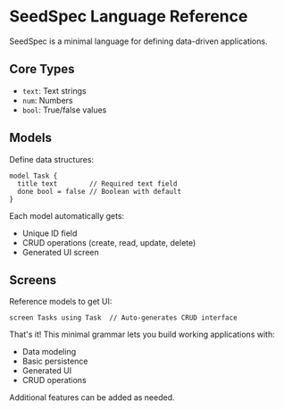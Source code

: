 # SeedSpec Language Reference

SeedSpec is a minimal language for defining data-driven applications.

## Core Types

- `text`: Text strings
- `num`: Numbers 
- `bool`: True/false values

## Models

Define data structures:

```seed
model Task {
  title text        // Required text field
  done bool = false // Boolean with default
}
```

Each model automatically gets:
- Unique ID field
- CRUD operations (create, read, update, delete)
- Generated UI screen

## Screens 

Reference models to get UI:

```seed
screen Tasks using Task  // Auto-generates CRUD interface
```

That's it! This minimal grammar lets you build working applications with:
- Data modeling
- Basic persistence
- Generated UI
- CRUD operations

Additional features can be added as needed.
